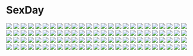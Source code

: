 # SexDay
![](https://konachan.com/image/777e50eed54f61e484709d26c5592b7e/Konachan.com%20-%2013274%20loli%20mone%20neneko%20yumeria.jpg)
![](https://konachan.com/jpeg/9eb55939af4842465d61891b70db5346/Konachan.com%20-%20233290%20black_hair%20braids%20breasts%20censored%20elsa_granhilte%20knife%20navel%20nipples%20no_bra%20nopan%20open_shirt%20pantyhose%20purple_eyes%20pussy%20yoshimo.jpg)
![](https://konachan.com/jpeg/4f08b887d666bc609a80b97399e9cca5/Konachan.com%20-%20261494%202girls%20black_eyes%20black_hair%20book%20clouds%20couch%20flowers%20idolmaster%20long_hair%20pink_hair%20ponytail%20short_hair%20skirt%20sky%20tree%20wink%20winter%20yellow_eyes.jpg)
![](https://konachan.com/jpeg/4604813c5c0de2fb90d0a45eac740bab/Konachan.com%20-%20137340%202girls%20cruel_ruin%20game_cg%20kerukeru_yuni%20otome-tachi_no_senjou%20pink_hair%20red_eyes%20yellow_eyes.jpg)
![](https://konachan.com/jpeg/31259c7ea67cb848ae8fc1c7aedd8f1c/Konachan.com%20-%20292558%20aqua_eyes%20ass%20bed%20blonde_hair%20blush%20breasts%20cleavage%20long_hair%20no_bra%20original%20panties%20shirt%20underwear%20yaman.jpg)
![](https://konachan.com/jpeg/7698ba858a40ed202381125f7dec4f15/Konachan.com%20-%20251073%20bed%20blush%20bra%20breasts%20long_hair%20nipples%20open_shirt%20original%20panties%20pink_hair%20pussy%20pussy_juice%20see_through%20thighhighs%20uncensored%20underwear.jpg)
![](https://konachan.com/jpeg/63dc96dd31198a58af86f90a2a079e8a/Konachan.com%20-%20226100%20animal_ears%20barefoot%20bicolored_eyes%20blonde_hair%20blush%20breasts%20catgirl%20cleavage%20game_cg%20long_hair%20naked_shirt%20neko_works%20nekopara%20sayori%20shirt%20tail.jpg)
![](https://konachan.com/image/9609d6c53f5c5598b54ba53724c1128e/Konachan.com%20-%20283725%20aqua_eyes%20breasts%20eyepatch%20flamie_speeddraw%20flowers%20headdress%20magic%20navel%20rokka_no_yuusha%20shimeno_puni%20short_hair%20weapon%20white_hair.jpg)
![](https://konachan.com/image/c40328b66b7aa58d41b6a5478f7a81c0/Konachan.com%20-%20135491%20blonde_hair%20headphones%20kagamine_len%20kagamine_rin%20len_append%20male%20rin_append%20short_hair%20vocaloid%20yellow_eyes%20yuki_%28fuguneko%29.jpg)
![](https://konachan.com/image/797e93e4f9d7c2bafe4da53c42f436f9/Konachan.com%20-%2024951%20animal_ears%20foxgirl%20houden_eizou%20japanese_clothes%20miko%20tenko_kuugen%20wagaya_no_oinari-sama%20white.jpg)
![](https://konachan.com/jpeg/5b92161c6c0d408d0a17997c1666b83a/Konachan.com%20-%20143786%20collar%20elena_peoples%20eureka_seven_ao%20pink_hair%20short_hair%20swimsuit%20vector.jpg)
![](https://konachan.com/jpeg/efebf0be0fec1e44ebe05ada3e1cfd23/Konachan.com%20-%2058604%20eureka%20eureka_seven%20green_hair%20purple_eyes%20vector.jpg)
![](https://konachan.com/image/d30995a108a11e04475a9a2542652c68/Konachan.com%20-%2045284%20flute%20instrument%20kamiya_tomoe%20pointed_ears%20violin.jpg)
![](https://konachan.com/jpeg/e5dcf86927c38ea61028c43eb06b8d59/Konachan.com%20-%20142278%20brown_eyes%20brown_hair%20chinese_clothes%20dungeon_and_fighter%20female_fighter_%28dnf%29%20garter%20gloves%20gray%20qbspdl%20red_eyes%20short_hair%20thighhighs.jpg)
![](https://konachan.com/jpeg/a746e127e49dbf4434973c08e988a841/Konachan.com%20-%20301440%20blonde_hair%20clouds%20fate_grand_order%20fate_%28series%29%20japanese_clothes%20katana%20naruse0819%20short_hair%20sky%20sword%20torii%20weapon%20wet%20yellow_eyes.jpg)
![](https://konachan.com/jpeg/9b98ce246d14b781d408b2e2a1482320/Konachan.com%20-%20258287%20close%20ensemble_%28company%29%20game_cg%20nonomiya_mia%20omoi_o_sasageru_otome_no_melody%20tagme_%28artist%29.jpg)
![](https://konachan.com/image/f85449996b10b62fbe63fddf4c99f804/Konachan.com%20-%2090224%20kagamine_len%20kagamine_rin%20len_append%20male%20rin_append%20vocaloid.jpg)
![](https://konachan.com/jpeg/94e56d947a1e5c461692edf1b19d635f/Konachan.com%20-%20220766%202girls%20bikini%20bow%20breasts%20choker%20cleavage%20clouds%20collar%20dark_skin%20ekuseria%20garter%20long_hair%20navel%20ponytail%20red_eyes%20sky%20swimsuit%20water%20wink%20wristwear.jpg)
![](https://konachan.com/image/135f671f07beedd08289c2f441332537/Konachan.com%20-%20149349%20blush%20bra%20breasts%20cleavage%20gray_hair%20long_hair%20megami%20navel%20nopan%20pink_hair%20ponytail%20sarashi%20scan%20skirt%20underboob%20underwear%20undressing%20watermark%20wink.jpg)
![](https://konachan.com/image/9c27832c5dfc41d5c16b28b80f0327e8/Konachan.com%20-%20246646%2033paradox%20animal%20bikini%20blue_eyes%20blue_hair%20bubbles%20crab%20fish%20glasses%20linxingzi%20long_hair%20original%20skirt%20swimsuit%20turtle%20underwater%20water.jpg)
![](https://konachan.com/image/4222f5572f5f575f10d2a9c29a6e7f3e/Konachan.com%20-%2076563%20code_geass%20kallen_stadtfeld.jpg)
![](https://konachan.com/jpeg/89b61782505f549f77338f45e1e0460f/Konachan.com%20-%20251035%20dragon%20fire%20gray_hair%20hat%20industrial%20long_hair%20original%20ryosios%20skirt%20suu-chan_%28ryosios%29%20techgirl.jpg)
![](https://konachan.com/image/db7cc9b780fcc616294e434ca72d3432/Konachan.com%20-%2081350%20blue_hair%20cherry_blossoms%20dress%20flowers%20hat%20izayoi_sakuya%20katana%20konpaku_youmu%20kunieda%20maid%20moon%20myon%20night%20petals%20sword%20touhou%20vampire%20weapon.jpg)
![](https://konachan.com/jpeg/34cb97c89876e46fd996351843e29fe2/Konachan.com%20-%20296603%20black_hair%20bra%20breasts%20cameltoe%20cleavage%20game_cg%20long_hair%20muririn%20panties%20shiki_natsume%20thighhighs%20underwear%20yellow_eyes%20yuzusoft.jpg)
![](https://konachan.com/image/f3beaee2363be0886a1092b2d7a7edde/Konachan.com%20-%20241198%20animal_ears%20anthropomorphism%20catgirl%20fennec_%28kemono_friends%29%20foxgirl%20haruse_hiroki%20kaban%20kemono_friends%20serval%20sunset%20tail.jpg)
![](https://konachan.com/jpeg/9c2343d51ece6cf89177b2efcc80df9b/Konachan.com%20-%20175355%20bed%20blush%20game_cg%20glace%20kneehighs%20long_hair%20orange_eyes%20panties%20pink_hair%20ribbons%20sesena_yau%20shorts%20timepiece_ensemble%20underwear%20yanagibashi_saori.jpg)
![](https://konachan.com/jpeg/2dffda087b0f40f201b2a13a526412d8/Konachan.com%20-%20246991%20armor%20blonde_hair%20braids%20dress%20elbow_gloves%20fate_grand_order%20fate_%28series%29%20gloves%20green_eyes%20saber%20short_hair%20sword%20tsuuhan%20weapon.jpg)
![](https://konachan.com/image/f918edbf21985d69f2d6a49300de1ecd/Konachan.com%20-%20206361%20ass%20blonde_hair%20bodysuit%20mori_yuki%20ponytail%20purple_eyes%20skintight%20space_battleship_yamato%20vmax-ver.jpg)
![](https://konachan.com/image/16d45f1ba1d6e9ceef2123f6f991d277/Konachan.com%20-%2073634%20black_hair%20blue_eyes%20close%20konori_mii%20short_hair%20to_aru_kagaku_no_railgun%20to_aru_majutsu_no_index%20vector.jpg)
![](https://konachan.com/image/59420470583669b877b27e606e50b640/Konachan.com%20-%20158268%20hakase_%28nichijou%29%20nichijou%20shinonome_nano.jpg)
![](https://konachan.com/image/69e179664b6d3c635b0018a9569ef122/Konachan.com%20-%2043396%202girls%20alice_margatroid%20blonde_hair%20book%20flowers%20grass%20hat%20kirisame_marisa%20red_eyes%20ribbons%20short_hair%20silhouette%20sky%20sunflower%20touhou%20witch.jpg)
![](https://konachan.com/jpeg/cdcb25b72bb8983f8e04299e99309999/Konachan.com%20-%20256415%20animal%20azur_lane%20blush%20cosplay%20dress%20elbow_gloves%20gloves%20loli%20long_hair%20purple_eyes%20purple_hair%20tagme_%28artist%29%20thighhighs%20twintails%20vocaloid.jpg)
![](https://konachan.com/image/1121eb3fa958d667526a121392a91973/Konachan.com%20-%20116443%20beshi%20blue_eyes%20loli%20robot%20teddy_bear%20white_hair.jpg)
![](https://konachan.com/image/48f13fe205b366f697c0ecd86f80f040/Konachan.com%20-%20247845%20bikini_top%20breasts%20cleavage%20din_%28flypaper%29%20jpeg_artifacts%20long_hair%20matoi_%28pso2%29%20navel%20phantasy_star%20red_eyes%20twintails%20white_hair.jpg)
![](https://konachan.com/jpeg/edaa202a22edb9b82c0fe4a6af19a560/Konachan.com%20-%20136450%20ai_suru_tsuma_ga_me_no_mae_de_tanin_bou_ni_tsuranukare%20atelier_sakura%20bed%20breast_grab%20breasts%20game_cg%20nipples%20sex%20wet.jpg)
![](https://konachan.com/image/d018a45d6f98e9a54b7f2d19a369a20a/Konachan.com%20-%209975%20clamp%20ichihara_yuuko%20xxxholic.jpg)
![](https://konachan.com/image/5da43efe3e2fc7d7cdd06db567f32522/Konachan.com%20-%20226593%20apple228%20blonde_hair%20blush%20breasts%20fang%20long_hair%20nipples%20nude%20original%20pussy%20red_eyes%20swim_ring%20twintails%20uncensored%20water%20wet.jpg)
![](https://konachan.com/image/656f32ac238bae0701a095833109b4f4/Konachan.com%20-%20262980%20black_hair%20close%20flowers%20green_eyes%20idolmaster%20long_hair%20necklace%20petals%20school_uniform%20shibuya_rin%20signed%20tagme_%28artist%29%20tie.jpg)
![](https://konachan.com/jpeg/48a16605fb722f26a1a445308cfd31c1/Konachan.com%20-%20237029%20aqua_eyes%20blue_hair%20blush%20braids%20brown_eyes%20brown_hair%20gloves%20green_eyes%20group%20hat%20headdress%20ohara_mari%20red_eyes%20red_hair%20shiimai%20twintails%20wink.jpg)
![](https://konachan.com/image/19c55b5101392506d4d044cd932620b4/Konachan.com%20-%2097483%20kaname_madoka%20kyuubee%20mahou_shoujo_madoka_magica.jpg)
![](https://konachan.com/jpeg/47931bda6fbeef061029cabf2e89566d/Konachan.com%20-%20166435%20blush%20bondage%20breasts%20censored%20cross%20game_cg%20hat%20long_hair%20navel%20necklace%20nipples%20pantyhose%20peassoft%20purple_eyes%20pussy%20pussy_juice%20rope%20white_hair.jpg)
![](https://konachan.com/image/57d1b1d4eedd21106dda58e7b33e1c45/Konachan.com%20-%20103671%20animal_ears%20catgirl%20doggirl%20jpeg_artifacts%20sakura_neko%20tagme%20tail.jpg)
![](https://konachan.com/image/fde168fc3e7ba4b06077cda1a3487a4d/Konachan.com%20-%20227304%20darjeeling_%28girls_und_panzer%29%20girls_und_panzer%20shikei%20shinon_%28sao%29%20sword_art_online.jpg)
![](https://konachan.com/image/dda31cdf24c92e62b1e7e4a6f66d0747/Konachan.com%20-%2078456%20angel%20blonde_hair%20blue_eyes%20blush%20bondage%20nipples%20nopan%20open_shirt%20wings.jpg)
![](https://konachan.com/jpeg/9597da6f2d649d0e4361687ca4a0c9a9/Konachan.com%20-%2033399%20fuura_kafuka%20pink%20sayonara_zetsubou_sensei.jpg)
![](https://konachan.com/jpeg/09d247edf506efacca7ead758bf307b2/Konachan.com%20-%20220877%20book%20brown_eyes%20cao_xiong%20headphones%20leaves%20long_hair%20makise_kurisu%20pantyhose%20purple_hair%20reflection%20shorts%20steins%3Bgate%20third-party_edit%20tie.jpg)
![](https://konachan.com/image/89d184f91f6fb5a9b5045f7555bc9c05/Konachan.com%20-%20284043%20aqua_eyes%20aqua_hair%20building%20cangqiong%20chinese_clothes%20chinese_dress%20clouds%20long_hair%20moon%20night%20signed%20sky%20synthesizer_v%20yu_jiu.jpg)
![](https://konachan.com/image/e3151a3883115ce27c449ebf04b90730/Konachan.com%20-%20164142%20animal%20animal_ears%20black_hair%20bn-227%20book%20cat%20city%20guitar%20headphones%20instrument%20original%20panties%20sunset%20thighhighs%20underwear%20yellow_eyes.jpg)
![](https://konachan.com/jpeg/7bcb274883e397244b884d14c32ec5d6/Konachan.com%20-%20284207%20blush%20breasts%20cameltoe%20fate_grand_order%20fate_%28series%29%20long_hair%20lun7732%20navel%20nipples%20no_bra%20panties%20purple_hair%20red_eyes%20topless%20underwear%20white.jpg)
![](https://konachan.com/image/d1866721ff290200d52257bf1ce1687e/Konachan.com%20-%2078447%20bakemonogatari%20cosplay%20futami_ami%20futami_mami%20ganaha_hibiki%20hoshii_miki%20idolmaster%20kikuchi_makoto%20minase_iori%20shijou_takane%20takatsuki_yayoi%20twins.jpg)
![](https://konachan.com/jpeg/4505070176a0375bb99b9e25c3cd991f/Konachan.com%20-%20139357%20blonde_hair%20breast_grab%20breasts%20censored%20fault%20game_cg%20green_eyes%20long_hair%20nipples%20penis%20pussy%20pussy_juice%20school_uniform%20sex%20taka_tony.jpg)
![](https://konachan.com/jpeg/f249f53570d80e6b3145e2052862fc41/Konachan.com%20-%2096549%20aqua_hair%20bow%20breasts%20candy%20chocolate%20cleavage%20hatsune_miku%20thighhighs%20tie%20twintails%20valentine%20vocaloid.jpg)
![](https://konachan.com/image/0e7bfa44c63f66ded321e7d18129207f/Konachan.com%20-%20262386%20be_%28bbbbbbbbbe434%29%20blue_eyes%20blue_hair%20breasts%20censored%20hugtto_precure%20long_hair%20navel%20nude%20penis%20precure%20yakushiji_saaya.jpg)
![](https://konachan.com/image/a4bff267ba34f1683098acc37199c879/Konachan.com%20-%20258303%20aqua_eyes%20aqua_hair%20baretto_%28karasi07%29%20blush%20food%20hatsune_miku%20long_hair%20skirt%20tie%20twintails%20vocaloid%20zettai_ryouiki.jpg)
![](https://konachan.com/image/5e914f1d504cab4a362ef6f16bd0d5ce/Konachan.com%20-%20141301%20blush%20date_a_live%20long_hair%20pantyhose%20ponytail%20tsunako%20weapon%20yatogami_tohka.jpg)
![](https://konachan.com/image/a8d15af5ffb5685e155c85294b47ddd1/Konachan.com%20-%205819%20ibbie%20mabinogi%20tagme.jpg)
![](https://konachan.com/image/1a72162acd097e5311984e452c7f318c/Konachan.com%20-%2031541%20blonde_hair%20blue_hair%20blush%20brown_eyes%20favorite%20game_cg%20gray_hair%20happy_margaret%21%20kokonoka%20minahase_karin%20rindou_saki%20school_uniform.jpg)
![](https://konachan.com/jpeg/6d34dcd0bda7a64fb7a46c580a269ce6/Konachan.com%20-%20108995%20game_cg%20maikaze_no_melt%20panties%20purple_eyes%20red_hair%20short_hair%20skirt%20skirt_lift%20tenmaso%20thighhighs%20tsubaki_nazuna%20underwear%20whirlpool.jpg)
![](https://konachan.com/image/743748d100491f853617e808fce55a12/Konachan.com%20-%2018669%20monkey_d_luffy%20nefertari_vivi%20one_piece%20roronoa_zoro%20tony_tony_chopper%20usopp.jpg)
![](https://konachan.com/image/6a6ad540f0e2237607cb7b94445d9fcb/Konachan.com%20-%2030255%20aizawa_sakuya%20hayate_no_gotoku%20saginomiya_isumi%20sanzenin_nagi.jpg)
![](https://konachan.com/jpeg/1ec9caa6d73889bde5c52d285540fc41/Konachan.com%20-%20206993%20aqua_eyes%20bikini%20breasts%20cameltoe%20cleavage%20clouds%20game_cg%20group%20kujou_io%20mikeou%20navel%20ou_maika%20pink_hair%20ratifa%20red_eyes%20sky%20swimsuit%20twintails.jpg)
![](https://konachan.com/image/681c50849a53dc75fe6d9c50e0572ebf/Konachan.com%20-%2038221%20animal_ears%20ass%20blonde_hair%20catgirl%20christmas%20hat%20kamiya_tomoe%20long_hair%20panties%20red_eyes%20santa_costume%20santa_hat%20snow%20tail%20thighhighs%20underwear.jpg)
![](https://konachan.com/image/b07cf980d3bf4e78ee8e856e836f7b12/Konachan.com%20-%2083115%20akiyama_mio%20hirasawa_yui%20k-on%21%20kotobuki_tsumugi%20saitoyu00%20tainaka_ritsu.jpg)
![](https://konachan.com/image/cb2711069992d56febae040566d07d66/Konachan.com%20-%20128136%202girls%20fujiwara_no_mokou%20hakurei_reimu%20onigunsou%20suit%20touhou.jpg)
![](https://konachan.com/jpeg/6279c0d73ac568f580b8239b1a81fafe/Konachan.com%20-%20300505%20breasts%20brown_eyes%20demon%20garter_belt%20heart%20honey_strap%20long_hair%20murata_ryou%20navel%20stockings%20suou_patra%20thighhighs%20white_hair.jpg)
![](https://konachan.com/image/26be3ef5aa51b2fe7b5517d48e924308/Konachan.com%20-%2099971%20black_hair%20castlevania%20long_hair%20moon%20shanoa.jpg)
![](https://konachan.com/image/8990587965aacc02deeeec1d5199a106/Konachan.com%20-%20251269%20airship%20brown_hair%20gun%20hat%20original%20pantyhose%20ruins%20scenic%20short_hair%20shorts%20snow%20swav%20weapon%20winter.jpg)
![](https://konachan.com/image/aa33fb899bb92f06b62de8cf31e9c143/Konachan.com%20-%20160271%20monkey_d_luffy%20one_piece%20portgas_d_ace%20sabo%20tsuyomaru.jpg)
![](https://konachan.com/jpeg/e93d19a7eccd4e4c45163393e6d6d2d3/Konachan.com%20-%20238892%202girls%20animal_ears%20black_hair%20bow%20brown_eyes%20brown_hair%20catgirl%20elbow_gloves%20gloves%20kaban%20kemono_friends%20petals%20serval%20short_hair%20tears.jpg)
![](https://konachan.com/image/dbf585af581a3b0734a75d52621f4985/Konachan.com%20-%20304596%202girls%20aqua_eyes%20ass%20blonde_hair%20blush%20breasts%20cameltoe%20dark_skin%20long_hair%20nipples%20original%20panties%20purple_eyes%20skirt%20thighhighs%20underwear.jpg)
![](https://konachan.com/jpeg/a7f8bf73908c075b0b00bec4dd3efbf3/Konachan.com%20-%20188294%20atelier_shallie%3Aalchemists_of_the_dusk_sea%20game_cg%20shallotte_elminus%20wilbell_voll_erslied.jpg)
![](https://konachan.com/jpeg/a8cdb874dc59f528417fdbd33b935367/Konachan.com%20-%20171960%20breasts%20brown_eyes%20brown_hair%20garter_belt%20love_whisper%20moonshiner%20nipples%20no_bra%20open_shirt%20stockings%20torigoe_takumi%20wet%20zoom_layer.jpg)
![](https://konachan.com/image/3351c5ac4621a618efd8f6daee166b89/Konachan.com%20-%20237744%20clouds%20flowers%20hat%20kupe%20loli%20male%20original%20short_hair%20shorts%20skirt%20sky%20summer%20sunflower%20tree.jpg)
![](https://konachan.com/jpeg/15aa2b4016b3b5e6ea2641cec2485d8e/Konachan.com%20-%20183387%20barefoot%20bed%20brown_hair%20game_cg%20mebae%20nonohara_miki%20nopan%20pussy%20sakura_anna%20spread_legs%20tanuki_soft%20uncensored.jpg)
![](https://konachan.com/image/13301b72be71e405f20a0ae321f610cd/Konachan.com%20-%20212890%20animal_ears%20bloomers%20breasts%20cleavage%20dark_skin%20gray_hair%20hat%20long_hair%20namaru_%28summer_dandy%29%20navel%20orange_eyes%20tail%20thighhighs%20watermark%20weapon%20wink.jpg)
![](https://konachan.com/jpeg/b3ec237e343072c7f703a2cb62fa96b4/Konachan.com%20-%20130904%20animal_ears%20bud146%20dress%20purple_eyes%20tagme%20thighhighs%20twintails%20white.jpg)
![](https://konachan.com/jpeg/1d327ce67eee146088bc6d70917894ed/Konachan.com%20-%20257481%20aqua_eyes%20asami_asami%20bow%20bra%20breasts%20brown_hair%20cameltoe%20game_cg%20hibiki_works%20long_hair%20natural_vacation%20navel%20panties%20ponytail%20underwear.jpg)
![](https://konachan.com/image/ded34559ef16f8c92bd2e69536df18ea/Konachan.com%20-%20282205%20anthropomorphism%20azur_lane%20black_hair%20georgia_%28azur_lane%29%20moon%20night%20short_hair%20sky%20toriumi_harumi%20weapon.jpg)
![](https://konachan.com/image/4677543ca69c71a1bbbb362a76f06d35/Konachan.com%20-%20163609%20animal_ears%20breasts%20bunnygirl%20komeiji_satori%20kurokuro%20nipples%20touhou.jpg)
![](https://konachan.com/jpeg/535dcd1c385d74a4917ec117436cad31/Konachan.com%20-%20234027%20blonde_hair%20bow%20flandre_scarlet%20hat%20red_eyes%20rikorin%20short_hair%20touhou%20vampire%20wings.jpg)
![](https://konachan.com/image/269df8b977d0e0d7b8a53e0131027e36/Konachan.com%20-%2047984%20furude_rika%20higurashi_no_naku_koro_ni%20houjou_satoko.jpg)
![](https://konachan.com/image/bed70ae52a3d09a5d06dff9b595244ff/Konachan.com%20-%20235415%202girls%20bibi%20blonde_hair%20blush%20braids%20breasts%20brown_hair%20clouds%20green_eyes%20leafa%20long_hair%20navel%20pointed_ears%20red_eyes%20sky%20wings%20yuuki_asuna.jpg)
![](https://konachan.com/image/eedebcd5965cb492d1136367f5754d05/Konachan.com%20-%20223908%20mclelun%20night%20nobody%20original%20scenic%20stars%20tree.jpg)
![](https://konachan.com/jpeg/f1c4b17741086b7461c09d5469e3107f/Konachan.com%20-%20154704%202girls%20black_hair%20blush%20breasts%20dark_skin%20erect_nipples%20navel%20original%20panties%20pink_hair%20rayn%20tagme%20thighhighs%20underwear%20white_hair%20yellow_eyes.jpg)
![](https://konachan.com/image/fc7a164a71c2c252dd9dc9dc2926677e/Konachan.com%20-%20168555%20amaimon%20animal%20ao_no_exorcist%20aoi_sakurako%20black_hair%20blonde_hair%20dog%20flowers%20green_eyes%20headband%20moriyama_shiemi%20short_hair%20sleeping%20umbrella.jpg)
![](https://konachan.com/jpeg/f7682a14559e8b3174ce09108286f2e5/Konachan.com%20-%20276658%20anthropomorphism%20blonde_hair%20blue_eyes%20blush%20computer%20cropped%20girls_frontline%20glasses%20headphones%20pantyhose%20ponytail%20pot-palm%20robot%20short_hair%20tie.jpg)
![](https://konachan.com/jpeg/430c15932ba8a1e976961f43e5b63aca/Konachan.com%20-%2099167%20akemi_homura%20braids%20crying%20glasses%20group%20kaname_madoka%20long_hair%20mahou_shoujo_madoka_magica%20miki_sayaka%20sakura_kyouko%20short_hair%20tears%20tomoe_mami.jpg)
![](https://konachan.com/jpeg/905d0cb365584ad94826e42a47490e86/Konachan.com%20-%20117737%20black_hair%20blush%20bow%20bra%20breasts%20cleavage%20favorite%20fingering%20game_cg%20headdress%20long_hair%20maid%20panties%20red_hair%20ribbons%20short_hair%20underwear.jpg)
![](https://konachan.com/jpeg/7dbfbf6cb93b12dc6a3243fb2b9c8ff1/Konachan.com%20-%20183123%20blonde_hair%20blush%20breasts%20dress%20escu%3Ade%20hanayome_to_maou%20long_hair%20nipples%20nopan%20red_eyes%20ribbons%20shiramochi_sakura%20teddy_bear%20thighhighs%20twintails.jpg)
![](https://konachan.com/jpeg/b73c9932888db869f318adf8beea4c2b/Konachan.com%20-%20192809%202girls%20black_hair%20bloomers%20blue_eyes%20game_cg%20gym_uniform%20kurashina_asuka%20long_hair%20pink_hair%20ribbons%20sprite%20suzumori%20tobisawa_misaki%20wet%20yuuki_itsuka.jpg)
![](https://konachan.com/image/978509acedd0252c63dcf991f99ba59b/Konachan.com%20-%20223898%20anthropomorphism%20ass%20bunnygirl%20cameltoe%20hamakaze_%28kancolle%29%20kantai_collection%20pantyhose%20rensanma%20tail.jpg)
![](https://konachan.com/image/91eb63e47f0188568be64ce79fd1c8af/Konachan.com%20-%2034234%20animal_ears%20brown_eyes%20catgirl%20panties%20purple_hair%20school_uniform%20sky_lounge_garden%20tomoya_kankurou%20underwear%20white.jpg)
![](https://konachan.com/image/0ac52690b96943e232e9131d5610bf97/Konachan.com%20-%2021236%20dolfini%20h2so4%20kooh%20pangya%20third-party_edit.jpg)
![](https://konachan.com/jpeg/9ebb90d7128ef241685106c7353fb4e5/Konachan.com%20-%20133736%20bed%20blush%20breasts%20brown_hair%20censored%20dekakute_ecchi_na_ore_no_ane%20game_cg%20long_hair%20nipples%20nude%20wet.jpg)
![](https://konachan.com/jpeg/91cc9a9e3ede2195d8e6f3f83a9130f6/Konachan.com%20-%20274366%202girls%20black_hair%20bodysuit%20breasts%20cleavage%20gloves%20hat%20hug%20long_hair%20microphone%20original%20pink_eyes%20ponytail%20rebe11%20scarf%20skintight%20watermark.jpg)
![](https://konachan.com/image/a8868f62cbb6b45b92674c4d708510d6/Konachan.com%20-%2090599%202girls%20autumn%20black_hair%20brown_eyes%20brown_hair%20hat%20koku%20leaves%20long_hair%20panties%20short_hair%20skirt%20thighhighs%20tie%20touhou%20twintails%20underwear%20wings%20wink.jpg)
![](https://konachan.com/jpeg/c9b873e55bb3faf3b01a3595e8777b8c/Konachan.com%20-%20199648%202girls%20ass%20ass_grab%20baseson%20bed%20censored%20cunnilingus%20game_cg%20kimihane%20mtu%20natsume_hina%20nude%20ogata_rin_%28kimihane%29%20yuri.jpg)
![](https://konachan.com/jpeg/450c126de63132aa6a1afae1aacd4781/Konachan.com%20-%20195361%20blush%20breast_hold%20breasts%20brown_hair%20cleavage%20kure_masahiro%20long_hair%20navel%20ponytail%20sento_isuzu%20swimsuit%20thighhighs%20underboob%20yellow_eyes.jpg)
![](https://konachan.com/image/d12265d98cc86455e27c605c59aab055/Konachan.com%20-%2027565%20itou_noiji%20suzumiya_haruhi%20suzumiya_haruhi_no_yuutsu.jpg)
![](https://konachan.com/image/1223db578f3c9984d57668ae75ae94b4/Konachan.com%20-%2045020%20falandoll_collet%20mahou_sensei_negima.jpg)
